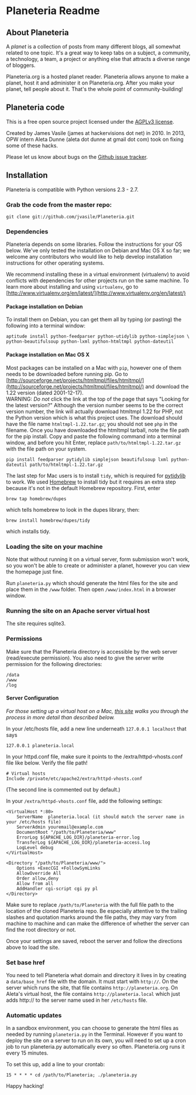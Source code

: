 # Planeteria Readme


## About Planeteria

A _planet_ is a collection of posts from many different blogs, all somewhat related to one topic. It's a great way to keep tabs on a subject, a community, a technology, a team, a project or anything else that attracts a diverse range of bloggers.

Planeteria.org is a hosted planet reader. Planeteria allows anyone to make a planet, host it and administer it on Planeteria.org. After you make your planet, tell people about it. That's the whole point of community-building!

## Planeteria code

This is a free open source project licensed under the [AGPLv3 license](http://www.fsf.org/licensing/licenses/agpl-3.0.html).

Created by James Vasile (james at hackervisions dot net) in 2010. In 2013, OPW intern Aleta Dunne (aleta dot dunne at gmail dot com) took on fixing some of these hacks. 

Please let us know about bugs on the [Github issue tracker](https://github.com/jvasile/Planeteria/issues). 


## Installation

Planeteria is compatible with Python versions 2.3 - 2.7.


### Grab the code from the master repo:

    git clone git://github.com/jvasile/Planeteria.git


### Dependencies

Planeteria depends on some libraries.  Follow the instructions for your OS below.  We've only tested the installation on Debian and Mac OS X so far; we welcome any contributors who would like to help develop installation instructions for other operating systems. 

We recommend installing these in a virtual environment (virtualenv) to avoid conflicts with dependencies for other projects run on the same machine. To learn more about installing and using ```virtualenv```, go to [http://www.virtualenv.org/en/latest/](http://www.virtualenv.org/en/latest/)

#### Package installation on Debian
To install them on Debian, you can get them all by typing (or pasting) the following into a terminal window:

    aptitude install python-feedparser python-utidylib python-simplejson \
    python-beautifulsoup python-lxml python-htmltmpl python-dateutil

#### Package installation on Mac OS X
Most packages can be installed on a Mac with ```pip```, however one of them needs to be downloaded before running pip. Go to [http://sourceforge.net/projects/htmltmpl/files/htmltmpl/](http://sourceforge.net/projects/htmltmpl/files/htmltmpl/) and download the 1.22 version  (dated 2001-12-17).  
WARNING: *Do not* click the link at the top of the page that says "Looking for the latest version?"  Although the version number seems to be the correct version number, the link will actually download htmltmpl 1.22 for PHP, not the Python version which is what this project uses. The download should have the file name ```htmltmpl-1.22.tar.gz```; you should not see ```php``` in the filename.
Once you have downloaded the htmltmpl tarball, note the file path for the pip install. Copy and paste the following command into a terminal window, and before you hit Enter, replace ```path/to/htmltmpl-1.22.tar.gz``` with the file path on your system.

    pip install feedparser pytidylib simplejson beautifulsoup lxml python-dateutil path/to/htmltmpl-1.22.tar.gz


The last step for Mac users is to install ```tidy```, which is required for [pytidylib](http://countergram.com/open-source/pytidylib/docs/index.html) to work.  We used [Homebrew](http://mxcl.github.com/homebrew/) to install tidy but it requires an extra step because it's not in the default Homebrew repository.  First, enter 

    brew tap homebrew/dupes  

which tells homebrew to look in the dupes library, then:

    brew install homebrew/dupes/tidy  

which installs tidy.


### Loading the site on your machine
Note that without running it on a virtual server, form submission won't work, so you won't be able to create or administer a planet, however you can view the homepage just fine.

Run ```planeteria.py``` which should generate the html files for the site and place them in the ```/www``` folder.  Then open ```/www/index.html``` in a browser window.


### Running the site on an Apache server virtual host

The site requires sqlite3.


### Permissions

Make sure that the Planeteria directory is accessible by the web server (read/execute permission).  You also need to give the server write permission for the following directories: 

    /data
    /www
    /log


#### Server Configuration

*For those setting up a virtual host on a Mac, [this site](http://www.456bereastreet.com/archive/201104/apache_with_virtual_hosts_php_and_ssi_on_mac_os_x_106/) walks you through the process in more detail than described below.* 

In your /etc/hosts file, add a new line underneath ```127.0.0.1 localhost``` that says 

    127.0.0.1 planeteria.local

In your httpd.conf file, make sure it points to the /extra/httpd-vhosts.conf file like below.  Verify the file path!

    # Virtual hosts
    Include /private/etc/apache2/extra/httpd-vhosts.conf

(The second line is commented out by default.)

In your ```/extra/httpd-vhosts.conf``` file, add the following settings:

    <VirtualHost *:80>
        ServerName  planeteria.local (it should match the server name in your /etc/hosts file)
        ServerAdmin youremail@example.com
        DocumentRoot "/path/to/Planeteria/www"
        ErrorLog ${APACHE_LOG_DIR}/planeteria-error.log
        TransferLog ${APACHE_LOG_DIR}/planeteria-access.log
        LogLevel debug
    </VirtualHost>

    <Directory "/path/to/Planeteria/www/">    
        Options +ExecCGI +FollowSymLinks
        AllowOverride All
        Order allow,deny
        Allow from all
        AddHandler cgi-script cgi py pl
    </Directory>

Make sure to replace ```/path/to/Planeteria``` with the full file path to the location of the cloned Planeteria repo. Be especially attentive to the trailing slashes and quotation marks around the file paths, they may vary from machine to machine and can make the difference of whether the server can find the root directory or not.  

Once your settings are saved, reboot the server and follow the directions above to load the site.

### Set base href

You need to tell Planeteria what domain and directory it lives in by creating a ```data/base_href``` file with the domain.  It must start with ```http://```.  On the server which runs the site, that file contains ```http://planeteria.org```.  On Aleta's virtual host, the file contains ```http://planeteria.local``` which just adds http:// to the server name used in her ```/etc/hosts``` file.  

### Automatic updates

In a sandbox environment, you can choose to generate the html files as needed by running ```planeteria.py``` in the Terminal.  However if you want to deploy the site on a server to run on its own, you will need to set up a cron job to run planeteria.py automatically every so often.  Planeteria.org runs it every 15 minutes.

To set this up, add a line to your crontab:

    15 * * * * cd /path/to/Planeteria; ./planeteria.py

Happy hacking!
